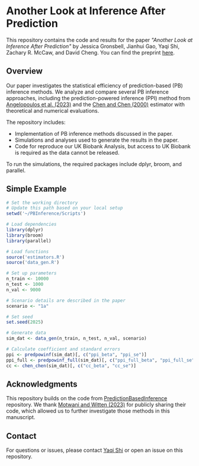 # Another Look at Inference After Prediction

This repository contains the code and results for the paper *"Another Look at Inference After Prediction"* by Jessica Gronsbell,  Jianhui Gao, Yaqi Shi, Zachary R. McCaw, and David Cheng. You can find the preprint [here](https://arxiv.org/abs/2411.19908).

## Overview

Our paper investigates the statistical efficiency of prediction-based (PB) inference methods. We analyze and compare several PB inference approaches, including the prediction-powered inference (PPI) method from [Angelopoulos et al. (2023)](https://www.science.org/doi/10.1126/science.adi6000) and the [Chen and Chen (2000)](https://www.jstor.org/stable/2680690) estimator with theoretical and numerical evaluations.

The repository includes:
- Implementation of PB inference methods discussed in the paper.
- Simulations and analyses used to generate the results in the paper.
- Code for reproduce our UK Biobank Analysis, but access to UK Biobank is required as the data cannot be released.

To run the simulations, the required packages include dplyr, broom, and parallel.

## Simple Example

``` r
# Set the working directory
# Update this path based on your local setup
setwd('~/PBInference/Scripts')

# Load dependencies
library(dplyr)
library(broom)
library(parallel)

# Load functions
source('estimators.R')
source('data_gen.R')

# Set up parameters
n_train <- 10000
n_test <- 1000
n_val <- 9000

# Scenario details are described in the paper
scenario <- "1a"

# Set seed
set.seed(2025)

# Generate data
sim_dat <- data_gen(n_train, n_test, n_val, scenario)

# Calculate coefficient and standard errors
ppi <- predpowinf(sim_dat)[, c("ppi_beta", "ppi_se")]
ppi_full <- predpowinf_full(sim_dat)[, c("ppi_full_beta", "ppi_full_se")]
cc <- chen_chen(sim_dat)[, c("cc_beta", "cc_se")]
```

## Acknowledgments

This repository builds on the code from [PredictionBasedInference](https://github.com/keshav-motwani/PredictionBasedInference) repository. We thank [Motwani and Witten (2023)](https://www.jmlr.org/papers/volume24/23-0896/23-0896.pdf) for publicly sharing their code, which allowed us to further investigate those methods in this manuscript. 


## Contact

For questions or issues, please contact [Yaqi Shi](mailto:yaqi.shi@mail.utoronto.com) or open an issue on this repository.

